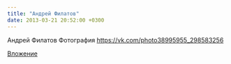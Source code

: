 ```yaml
---
title: "Андрей Филатов"
date: 2013-03-21 20:52:00 +0300
---
```


Андрей Филатов
Фотография
https://vk.com/photo38995955_298583256

[Вложение](https://vk.com/photo38995955_298583256)
